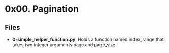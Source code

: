 # 0x00. Pagination
## Files
- **0-simple_helper_function.py**: Holds a function named index_range that takes two integer arguments page and page_size.
